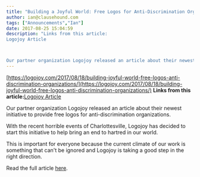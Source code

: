 ```yaml
---
title: "Building a Joyful World: Free Logos for Anti-Discrimination Organizations"
author: ian@clausehound.com
tags: ["Announcements","Ian"]
date: 2017-08-25 15:04:59
description: "Links from this article:
Logojoy Article



Our partner organization Logojoy released an article about their newest initiative to provide free..."
---
```


[https://logojoy.com/2017/08/18/building-joyful-world-free-logos-anti-discrimination-organizations/](https://logojoy.com/2017/08/18/building-joyful-world-free-logos-anti-discrimination-organizations/)
**Links from this article:**[Logojoy Article](https://logojoy.com/2017/08/18/building-joyful-world-free-logos-anti-discrimination-organizations/)

Our partner organization Logojoy released an article about their newest initiative to provide free logos for anti-discrimination organizations.

With the recent horrible events of Charlottesville, Logojoy has decided to start this initiative to help bring an end to hartred in our world.

This is important for everyone because the current climate of our work is something that can't be ignored and Logojoy is taking a good step in the right direction.

Read the full article [here](https://logojoy.com/2017/08/18/building-joyful-world-free-logos-anti-discrimination-organizations/).